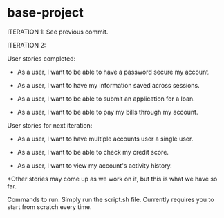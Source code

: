 # base-project

ITERATION 1: See previous commit.

ITERATION 2: 

  User stories completed:
  
   - As a user, I want to be able to have a password secure my account.
    
   - As a user, I want to have my information saved across sessions.
    
   - As a user, I want to be able to submit an application for a loan.
    
   - As a user, I want to be able to pay my bills through my account.


  User stories for next iteration:
    
   - As a user, I want to have multiple accounts user a single user.

   - As a user, I want to be able to check my credit score.

   - As a user, I want to view my account's activity history.
    
  *Other stories may come up as we work on it, but this is what we have so far.


  Commands to run:
    Simply run the script.sh file. Currently requires you to start from scratch every time.
